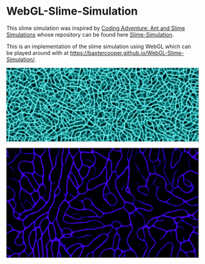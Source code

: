 # WebGL-Slime-Simulation

This slime simulation was inspired by [Coding Adventure: Ant and Slime Simulations](https://www.youtube.com/watch?v=X-iSQQgOd1A) whose repository can be found here [Slime-Simulation](https://github.com/SebLague/Slime-Simulation).

This is an implementation of the slime simulation using WebGL which can be played around with at https://baxtercooper.github.io/WebGL-Slime-Simulation/.

![Image](./images/image1.png)

![Image](./images/image2.png)



